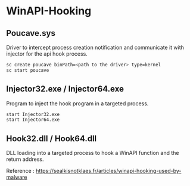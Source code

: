 # WinAPI-Hooking
## Poucave.sys
Driver to intercept process creation notification and communicate it with injector for the api hook process.
```bash
sc create poucave binPath=<path to the driver> type=kernel
sc start poucave
```

## Injector32.exe / Injector64.exe
Program to inject the hook program in a targeted process.
```bash
start Injector32.exe
start Injector64.exe
```

## Hook32.dll / Hook64.dll
DLL loading into a targeted process to hook a WinAPI function and the return address.

Reference : https://sealkisnotklaes.fr/articles/winapi-hooking-used-by-malware
